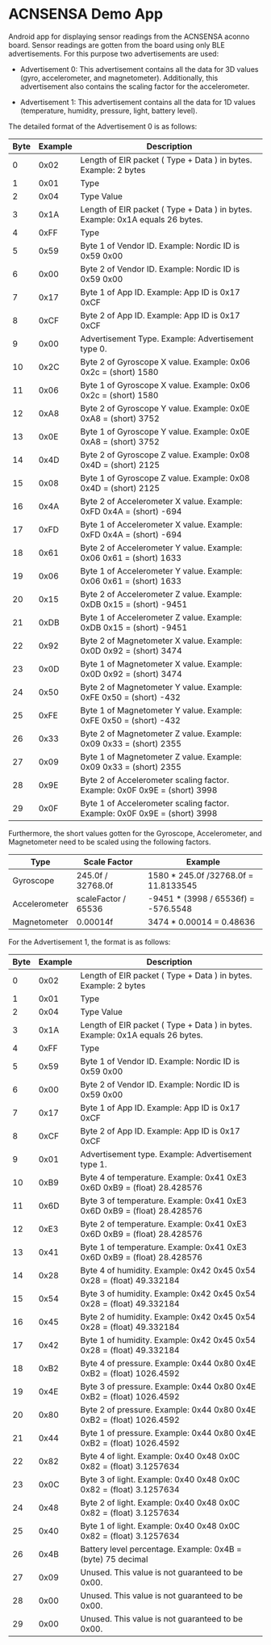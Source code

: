 # ACNSENSA Demo App

Android app for displaying sensor readings from the ACNSENSA aconno board. Sensor readings are
gotten from the board using only BLE advertisements. For this purpose two advertisements are used:

- Advertisement 0: This advertisement contains all the data for 3D values (gyro, accelerometer,
and magnetometer). Additionally, this advertisement also contains the scaling factor for the
accelerometer.

- Advertisement 1: This advertisement contains all the data for 1D values (temperature, humidity,
pressure, light, battery level).

 The detailed format of the Advertisement 0 is as follows:

| Byte | Example | Description                                                                  |
|------|---------|------------------------------------------------------------------------------|
| 0    | 0x02    | Length of EIR packet ( Type + Data ) in bytes. Example: 2 bytes              |
| 1    | 0x01    | Type                                                                         |
| 2    | 0x04    | Type Value                                                                   |
| 3    | 0x1A    | Length of EIR packet ( Type + Data ) in bytes. Example: 0x1A equals 26 bytes.|
| 4    | 0xFF    | Type                                                                         |
| 5    | 0x59    | Byte 1 of Vendor ID. Example: Nordic ID is 0x59 0x00                         |
| 6    | 0x00    | Byte 2 of Vendor ID. Example: Nordic ID is 0x59 0x00                         |
| 7    | 0x17    | Byte 1 of App ID. Example: App ID is 0x17 0xCF                               |
| 8    | 0xCF    | Byte 2 of App ID. Example: App ID is 0x17 0xCF                               |
| 9    | 0x00    | Advertisement Type. Example: Advertisement type 0.                           |
| 10   | 0x2C    | Byte 2 of Gyroscope X value. Example: 0x06 0x2c = (short) 1580               |
| 11   | 0x06    | Byte 1 of Gyroscope X value. Example: 0x06 0x2c = (short) 1580               |
| 12   | 0xA8    | Byte 2 of Gyroscope Y value. Example: 0x0E 0xA8 = (short) 3752               |
| 13   | 0x0E    | Byte 1 of Gyroscope Y value. Example: 0x0E 0xA8 = (short) 3752               |
| 14   | 0x4D    | Byte 2 of Gyroscope Z value. Example: 0x08 0x4D = (short) 2125               |
| 15   | 0x08    | Byte 1 of Gyroscope Z value. Example: 0x08 0x4D = (short) 2125               |
| 16   | 0x4A    | Byte 2 of Accelerometer X value. Example: 0xFD 0x4A = (short) -694           |
| 17   | 0xFD    | Byte 1 of Accelerometer X value. Example: 0xFD 0x4A = (short) -694           |
| 18   | 0x61    | Byte 2 of Accelerometer Y value. Example: 0x06 0x61 = (short) 1633           |
| 19   | 0x06    | Byte 1 of Accelerometer Y value. Example: 0x06 0x61 = (short) 1633           |
| 20   | 0x15    | Byte 2 of Accelerometer Z value. Example: 0xDB 0x15 = (short) -9451          |
| 21   | 0xDB    | Byte 1 of Accelerometer Z value. Example: 0xDB 0x15 = (short) -9451          |
| 22   | 0x92    | Byte 2 of Magnetometer X value. Example: 0x0D 0x92 = (short) 3474            |
| 23   | 0x0D    | Byte 1 of Magnetometer X value. Example: 0x0D 0x92 = (short) 3474            |
| 24   | 0x50    | Byte 2 of Magnetometer Y value. Example: 0xFE 0x50 = (short) -432            |
| 25   | 0xFE    | Byte 1 of Magnetometer Y value. Example: 0xFE 0x50 = (short) -432            |
| 26   | 0x33    | Byte 2 of Magnetometer Z value. Example: 0x09 0x33 = (short) 2355            |
| 27   | 0x09    | Byte 1 of Magnetometer Z value. Example: 0x09 0x33 = (short) 2355            |
| 28   | 0x9E    | Byte 2 of Accelerometer scaling factor. Example: 0x0F 0x9E = (short) 3998    |
| 29   | 0x0F    | Byte 1 of Accelerometer scaling factor. Example: 0x0F 0x9E = (short) 3998    |

Furthermore, the short values gotten for the Gyroscope, Accelerometer, and Magnetometer need to be
scaled using the following factors.

| Type          | Scale Factor          | Example                               |
|---------------|-----------------------|---------------------------------------|
| Gyroscope     |  245.0f / 32768.0f    | 1580 * 245.0f /32768.0f = 11.8133545  |
| Accelerometer |  scaleFactor / 65536  | -9451 * (3998 / 65536f) = -576.5548   |
| Magnetometer  |  0.00014f             | 3474 * 0.00014 = 0.48636              |

For the Advertisement 1, the format is as follows:

| Byte | Example | Description                                                                  |
|------|---------|------------------------------------------------------------------------------|
| 0    | 0x02    | Length of EIR packet ( Type + Data ) in bytes. Example: 2 bytes              |
| 1    | 0x01    | Type                                                                         |
| 2    | 0x04    | Type Value                                                                   |
| 3    | 0x1A    | Length of EIR packet ( Type + Data ) in bytes. Example: 0x1A equals 26 bytes.|
| 4    | 0xFF    | Type                                                                         |
| 5    | 0x59    | Byte 1 of Vendor ID. Example: Nordic ID is 0x59 0x00                         |
| 6    | 0x00    | Byte 2 of Vendor ID. Example: Nordic ID is 0x59 0x00                         |
| 7    | 0x17    | Byte 1 of App ID. Example: App ID is 0x17 0xCF                               |
| 8    | 0xCF    | Byte 2 of App ID. Example: App ID is 0x17 0xCF                               |
| 9    | 0x01    | Advertisement type. Example: Advertisement type 1.                           |
| 10   | 0xB9    | Byte 4 of temperature. Example: 0x41 0xE3 0x6D 0xB9 = (float) 28.428576      |
| 11   | 0x6D    | Byte 3 of temperature. Example: 0x41 0xE3 0x6D 0xB9 = (float) 28.428576      |
| 12   | 0xE3    | Byte 2 of temperature. Example: 0x41 0xE3 0x6D 0xB9 = (float) 28.428576      |
| 13   | 0x41    | Byte 1 of temperature. Example: 0x41 0xE3 0x6D 0xB9 = (float) 28.428576      |
| 14   | 0x28    | Byte 4 of humidity. Example: 0x42 0x45 0x54 0x28 = (float) 49.332184         |
| 15   | 0x54    | Byte 3 of humidity. Example: 0x42 0x45 0x54 0x28 = (float) 49.332184         |
| 16   | 0x45    | Byte 2 of humidity. Example: 0x42 0x45 0x54 0x28 = (float) 49.332184         |
| 17   | 0x42    | Byte 1 of humidity. Example: 0x42 0x45 0x54 0x28 = (float) 49.332184         |
| 18   | 0xB2    | Byte 4 of pressure. Example: 0x44 0x80 0x4E 0xB2 = (float) 1026.4592         |
| 19   | 0x4E    | Byte 3 of pressure. Example: 0x44 0x80 0x4E 0xB2 = (float) 1026.4592         |
| 20   | 0x80    | Byte 2 of pressure. Example: 0x44 0x80 0x4E 0xB2 = (float) 1026.4592         |
| 21   | 0x44    | Byte 1 of pressure. Example: 0x44 0x80 0x4E 0xB2 = (float) 1026.4592         |
| 22   | 0x82    | Byte 4 of light. Example: 0x40 0x48 0x0C 0x82 = (float) 3.1257634            |
| 23   | 0x0C    | Byte 3 of light. Example: 0x40 0x48 0x0C 0x82 = (float) 3.1257634            |
| 24   | 0x48    | Byte 2 of light. Example: 0x40 0x48 0x0C 0x82 = (float) 3.1257634            |
| 25   | 0x40    | Byte 1 of light. Example: 0x40 0x48 0x0C 0x82 = (float) 3.1257634            |
| 26   | 0x4B    | Battery level percentage. Example:  0x4B = (byte) 75 decimal                 |
| 27   | 0x09    | Unused. This value is not guaranteed to be 0x00.                             |
| 28   | 0x00    | Unused. This value is not guaranteed to be 0x00.                             |
| 29   | 0x00    | Unused. This value is not guaranteed to be 0x00.                             |

